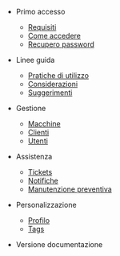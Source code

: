- Primo accesso

  - [Requisiti](docs-it/requirement.md)
  - [Come accedere](docs-it/quickstart.md)
  - [Recupero password](docs-it/recover-password.md)
  
- Linee guida

  - [Pratiche di utilizzo](docs-it/configuration.md)
  - [Considerazioni](docs-it/configuration.md)
  - [Suggerimenti](docs-it/themes.md)

- Gestione

  - [Macchine](docs-it/configuration.md)
  - [Clienti](docs-it/themes.md)
  - [Utenti](docs-it/plugins.md)
 
- Assistenza

  - [Tickets](docs-it/configuration.md)
  - [Notifiche](docs-it/write-a-plugin.md)
  - [Manutenzione preventiva](docs-it/write-a-plugin.md)
  
- Personalizzazione

  - [Profilo ](docs-it/configuration.md)
  - [Tags](docs-it/write-a-plugin.md)

- Versione documentazione
